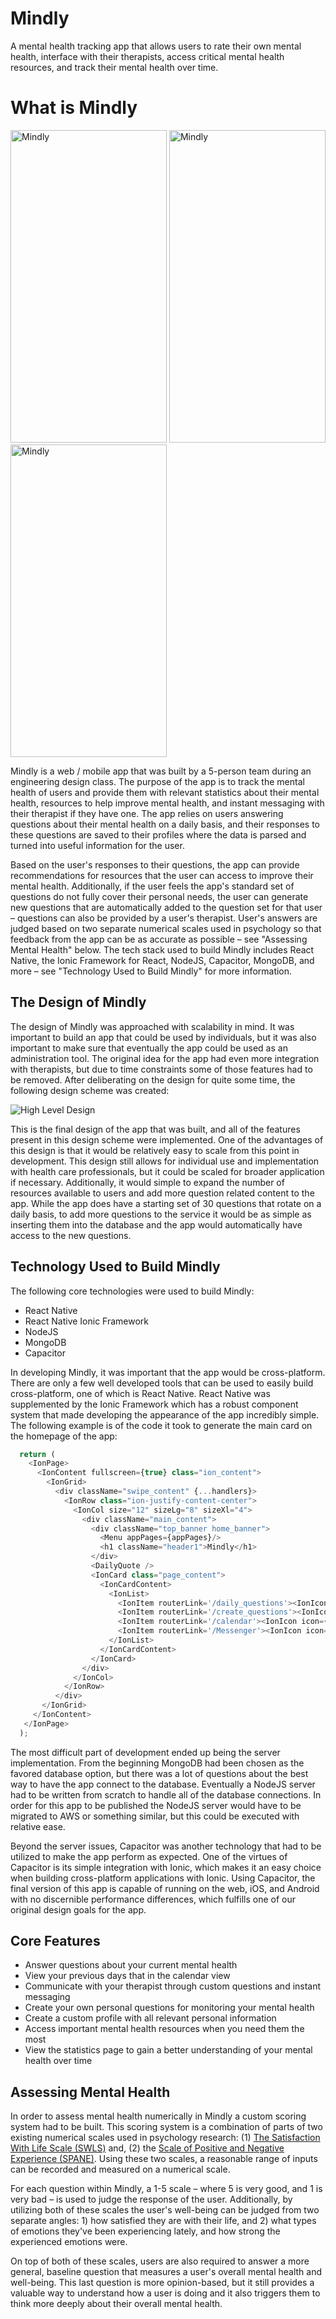 # Mindly
A mental health tracking app that allows users to rate their own mental health, interface with their therapists, access critical mental health resources, and track their mental health over time.

# What is Mindly
<img src="https://github.com/Robbyswimmer/Mindly/blob/master/mindly-images/mindly-signin.png?raw=true" alt="Mindly" width="250" height="500"/> <img src="https://github.com/Robbyswimmer/Mindly/blob/master/mindly-images/mindly-home.JPG?raw=true" alt="Mindly" width="250" height="500"/> <img src="https://github.com/Robbyswimmer/Mindly/blob/master/mindly-images/mindly-stats.JPG?raw=true" alt="Mindly" width="250" height="500"/>

Mindly is a web / mobile app that was built by a 5-person team during an engineering design class. The purpose of the app is to track the mental health of users and provide them with relevant statistics about their mental health, resources to help improve mental health, and instant messaging with their therapist if they have one. The app relies on users answering questions about their mental health on a daily basis, and their responses to these questions are saved to their profiles where the data is parsed and turned into useful information for the user. 

Based on the user's responses to their questions, the app can provide recommendations for resources that the user can access to improve their mental health. Additionally, if the user feels the app's standard set of questions do not fully cover their personal needs, the user can generate new questions that are automatically added to the question set for that user – questions can also be provided by a user's therapist. User's answers are judged based on two separate numerical scales used in psychology so that feedback from the app can be as accurate as possible – see "Assessing Mental Health" below. The tech stack used to build Mindly includes React Native, the Ionic Framework for React, NodeJS, Capacitor, MongoDB, and more – see "Technology Used to Build Mindly" for more information.

## The Design of Mindly

The design of Mindly was approached with scalability in mind. It was important to build an app that could be used by individuals, but it was also important to make sure that eventually the app could be used as an administration tool. The original idea for the app had even more integration with therapists, but due to time constraints some of those features had to be removed. After deliberating on the design for quite some time, the following design scheme was created: 

![High Level Design](https://github.com/Robbyswimmer/Mindly/blob/master/mindly-images/Screen%20Shot%202020-04-20%20at%202.01.47%20PM.png?raw=true)

This is the final design of the app that was built, and all of the features present in this design scheme were implemented. One of the advantages of this design is that it would be relatively easy to scale from this point in development. This design still allows for individual use and implementation with health care professionals, but it could be scaled for broader application if necessary. Additionally, it would simple to expand the number of resources available to users and add more question related content to the app. While the app does have a starting set of 30 questions that rotate on a daily basis, to add more questions to the service it would be as simple as inserting them into the database and the app would automatically have access to the new questions. 

## Technology Used to Build Mindly

The following core technologies were used to build Mindly:

* React Native
* React Native Ionic Framework
* NodeJS
* MongoDB
* Capacitor

In developing Mindly, it was important that the app would be cross-platform. There are only a few well developed tools that can be used to easily build cross-platform, one of which is React Native. React Native was supplemented by the Ionic Framework which has a robust component system that made developing the appearance of the app incredibly simple.  The following example is of the code it took to generate the main card on the homepage of the app:

```JavaScript
  return (
    <IonPage>
      <IonContent fullscreen={true} class="ion_content">
        <IonGrid>
          <div className="swipe_content" {...handlers}>
            <IonRow class="ion-justify-content-center">
              <IonCol size="12" sizeLg="8" sizeXl="4">
                <div className="main_content">
                  <div className="top_banner home_banner">
                    <Menu appPages={appPages}/>
                    <h1 className="header1">Mindly</h1>
                  </div>
                  <DailyQuote />
                  <IonCard class="page_content">
                    <IonCardContent>
                      <IonList>
                        <IonItem routerLink='/daily_questions'><IonIcon icon={clipboardOutline} slot="start"/>Daily Questionaire</IonItem>
                        <IonItem routerLink='/create_questions'><IonIcon icon={pencilOutline} slot="start"/>Create Questionaire</IonItem>
                        <IonItem routerLink='/calendar'><IonIcon icon={calendarOutline} slot="start"/>Calendar View</IonItem>
                        <IonItem routerLink='/Messenger'><IonIcon icon={mailOutline} slot="start"/>Contact Theraprist</IonItem>
                      </IonList>
                    </IonCardContent>
                  </IonCard>
                </div>
              </IonCol>
            </IonRow>
          </div>
       </IonGrid>
     </IonContent>
   </IonPage>
  );
```
The most difficult part of development ended up being the server implementation. From the beginning MongoDB had been chosen as the favored database option, but there was a lot of questions about the best way to have the app connect to the database. Eventually a NodeJS server had to be written from scratch to handle all of the database connections. In order for this app to be published the NodeJS server would have to be migrated to AWS or something similar, but this could be executed with relative ease. 

Beyond the server issues, Capacitor was another technology that had to be utilized to make the app perform as expected. One of the virtues of Capacitor is its simple integration with Ionic, which makes it an easy choice when building cross-platform applications with Ionic. Using Capacitor, the final version of this app is capable of running on the web, iOS, and Android with no discernible performance differences, which fulfills one of our original design goals for the app.

## Core Features

* Answer questions about your current mental health
* View your previous days that in the calendar view 
* Communicate with your therapist through custom questions and instant messaging
* Create your own personal questions for monitoring your mental health
* Create a custom profile with all relevant personal information
* Access important mental health resources when you need them the most
* View the statistics page to gain a better understanding of your mental health over time

## Assessing Mental Health

In order to assess mental health numerically in Mindly a custom scoring system had to be built. This scoring system is a combination of parts of two existing numerical scales used in psychology research: (1) [The Satisfaction With Life Scale (SWLS)](http://labs.psychology.illinois.edu/~ediener/SWLS.html) and, (2) the [Scale of Positive and Negative Experience (SPANE)](http://labs.psychology.illinois.edu/~ediener/SPANE.html). Using these two scales, a reasonable range of inputs can be recorded and measured on a numerical scale. 

For each question within Mindly, a 1-5 scale – where 5 is very good, and 1 is very bad – is used to judge the response of the user. Additionally, by utilizing both of these scales the user's well-being can be judged from two separate angles: 1) how satisfied they are with their life, and 2) what types of emotions they've been experiencing lately, and how strong the experienced emotions were. 

On top of both of these scales, users are also required to answer a more general, baseline question that measures a user's overall mental health and well-being. This last question is more opinion-based, but it still provides a valuable way to understand how a user is doing and it also triggers them to think more deeply about their overall mental health.


